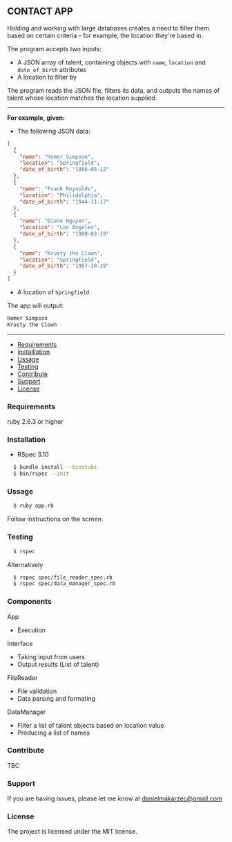 
## CONTACT APP

Holding and working with large databases creates a need to filter them based on certain criteria – for example, the location they're based in.

The program accepts two inputs:

-   A JSON array of talent, containing objects with `name`, `location` and `date_of_birth` attributes
-   A location to filter by

The program reads the JSON file, filters its data, and outputs the names of talent whose location matches the location supplied.

---
**For example, given:**

-   The following JSON data:

```json
[
  {
    "name": "Homer Simpson",
    "location": "Springfield",
    "date_of_birth": "1956-05-12"
  },
  {
    "name": "Frank Reynolds",
    "location": "Philidelphia",
    "date_of_birth": "1944-11-17"
  },
  {
    "name": "Diane Nguyen",
    "location": "Los Angeles",
    "date_of_birth": "1980-03-19"
  },
  {
    "name": "Krusty the Clown",
    "location": "SpringField",
    "date_of_birth": "1957-10-29"
  }
]

```

-   A location of `Springfield`

The app will output:

```bash
Homer Simpson
Krusty the Clown
```
---

  - [Requirements](#requirements)
  - [Installlation](#installation)
  - [Ussage](#ussage)
  - [Testing](#testing)
  - [Contribute](#contribute)
  - [Support](#support)
  - [License](#license)


### Requirements

ruby 2.6.3 or higher

### Installation

+ RSpec 3.10
~~~bash
  $ bundle install --binstubs
  $ bin/rspec --init
~~~
### Ussage

```bash
  $ ruby app.rb
```
Follow instructions on the screen.

### Testing

```bash
  $ rspec
```
Alternatively

```bash
  $ rspec spec/file_reader_spec.rb
  $ rspec spec/data_manager_spec.rb
```
### Components

App
- Execution

Interface
- Taking input from users
- Output results (List of talent)

FileReader
- File validation
- Data parsing and formating

DataManager
- Filter a list of talent objects based on location value
- Producing a list of names

### Contribute

TBC

### Support

If you are having issues, please let me know at danielmakarzec@gmail.com

### License

The project is licensed under the MIT license.
